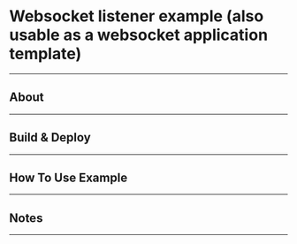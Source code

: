 # Websocket listener example (also usable as a websocket application template)
---


## About
---


## Build & Deploy
---


## How To Use Example
---


## Notes
---

